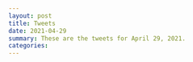 ```yaml
---
layout: post
title: Tweets
date: 2021-04-29
summary: These are the tweets for April 29, 2021.
categories:
---
```


